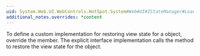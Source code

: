```yaml
---
uid: System.Web.UI.WebControls.HotSpot.System#Web#UI#IStateManager#LoadViewState(System.Object)
additional_notes.overrides: *content
---
```


<p>To define a custom implementation for restoring view state for a <xref href="System.Web.UI.WebControls.HotSpot"></xref> object, override the <xref href="System.Web.UI.WebControls.HotSpot.LoadViewState(System.Object)"></xref> member. The explicit interface implementation calls the <xref href="System.Web.UI.WebControls.HotSpot.LoadViewState(System.Object)"></xref> method to restore the view state for the <xref href="System.Web.UI.WebControls.HotSpot"></xref> object.</p>



